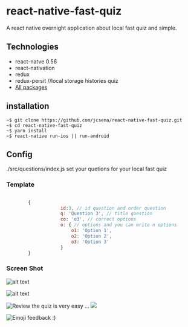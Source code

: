 # react-native-fast-quiz
A react native overnight application about local fast quiz and simple.


## Technologies
* react-natve 0.56
* react-nativation
* redux 
* redux-persit //local storage histories quiz
* [All packages](https://github.com/jcsena/react-native-fast-quiz/blob/master/package.json)


## installation

```console
~$ git clone https://github.com/jcsena/react-native-fast-quiz.git
~$ cd react-native-fast-quiz
~$ yarn install
~$ react-native run-ios || run-android
```

## Config 

./src/questions/index.js set your quetions for your local fast quiz

### Template
```js

        {
                    id:3, // id question and order question
                    q: 'Question 3', // title question
                    co: 'o3', // correct options
                    o: { // options and you can write n options
                        o1: 'Option 1',
                        o2: 'Option 2',
                        o3: 'Option 3'
                    }
        }

```

### Screen Shot

![alt text](https://github.com/jcsena/react-native-fast-quiz/blob/master/screenshot/edash.png?raw=true "Dash")

![alt text](https://github.com/jcsena/react-native-fast-quiz/blob/master/screenshot/qn.png?raw=true "Question") 


![](https://github.com/jcsena/react-native-fast-quiz/blob/master/screenshot/fs.png?raw=true "Review the quiz is very easy ...") 
![](https://github.com/jcsena/react-native-fast-quiz/blob/master/screenshot/rq.png?raw=true) 

![](https://github.com/jcsena/react-native-fast-quiz/blob/master/screenshot/dash.png?raw=true "Emoji feedback :)")